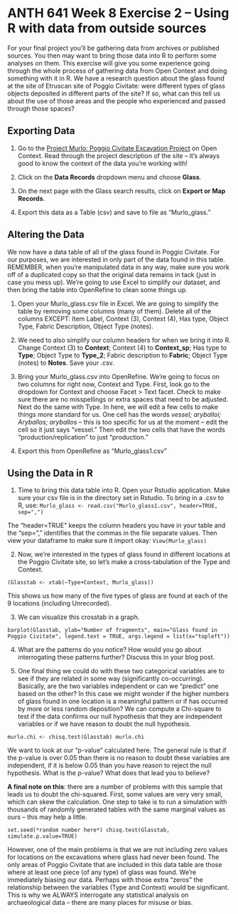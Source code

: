 # ANTH 641 Week 8 Exercise 2 – Using R with data from outside sources 

For your final project you’ll be gathering data from archives or published sources. You then may want to bring those data into R to perform some analyses on them. This exercise will give you some experience going through the whole process of gathering data from Open Context and doing something with it in R. We have a research question about the glass found at the site of Etruscan site of Poggio Civitate: were different types of glass objects deposited in different parts of the site? If so, what can this tell us about the use of those areas and the people who experienced and passed through those spaces? 

## Exporting Data

1. Go to the [Project Murlo: Poggio Civitate Excavation Project](https://opencontext.org/projects/DF043419-F23B-41DA-7E4D-EE52AF22F92F) on Open Context. Read through the project description of the site – it’s always good to know the context of the data you’re working with! 

2. Click on the __Data Records__ dropdown menu and choose __Glass__.

3. On the next page with the Glass search results, click on __Export or Map Records__. 

4. Export this data as a Table (csv) and save to file as “Murlo_glass.”

## Altering the Data

We now have a data table of all of the glass found in Poggio Civitate. For our purposes, we are interested in only part of the data found in this table. REMEMBER, when you’re manipulated data in any way, make sure you work off of a duplicated copy so that the original data remains in tack (just in case you mess up). We’re going to use Excel to simplify our dataset, and then bring the table into OpenRefine to clean some things up. 

1. Open your Murlo_glass.csv file in Excel. We are going to simplify the table by removing some columns (many of them). Delete all of the columns EXCEPT: Item Label, Context (3), Context (4), Has type, Object Type, Fabric Description, Object Type (notes). 

2. We need to also simplify our column headers for when we bring it into R. Change Context (3) to __Context__; Context (4) to __Context_sp__; Has type to __Type__; Object Type to __Type_2__; Fabric description to __Fabric__; Object Type (notes) to __Notes__. Save your .csv. 

2. Bring your Murlo_glass.csv into OpenRefine. We’re going to focus on two columns for right now, Context and Type. First, look go to the dropdown for Context and choose Facet > Text facet. Check to make sure there are no misspellings or extra spaces that need to be adjusted. Next do the same with Type. In here, we will edit a few cells to make things more standard for us. One cell has the words _vessel; aryballoi; Aryballos; aryballos_ – this is too specific for us at the moment – edit the cell so it just says “vessel.” Then edit the two cells that have the words “production/replication” to just “production.”

3. Export this from OpenRefine as “Murlo_glass1.csv”

## Using the Data in R

1. Time to bring this data table into R. Open your Rstudio application. Make sure your csv file is in the directory set in Rstudio. To bring in a .csv to R, use: 
`Murlo_glass <- read.csv("Murlo_glass1.csv", header=TRUE, sep=",")` 

The “header=TRUE” keeps the column headers you have in your table and the “sep=”,” identifies that the commas in the file separate values. 
Then view your dataframe to make sure it import okay: `View(Murlo_glass)`

2. Now, we’re interested in the types of glass found in different locations at the Poggio Civitate site, so let’s make a cross-tabulation of the Type and Context. 

`(Glasstab <- xtab(~Type+Context, Murlo_glass))`

This shows us how many of the five types of glass are found at each of the 9 locations (including Unrecorded). 

3. We can visualize this crosstab in a graph. 

`barplot(Glasstab, ylab="Number of fragments", main="Glass found in Poggio Civitate", legend.text = TRUE, args.legend = list(x="topleft"))`

4. What are the patterns do you notice? How would you go about interrogating these patterns further? Discuss this in your blog post. 

5. One final thing we could do with these two categorical variables are to see if they are related in some way (significantly co-occurring). Basically, are the two variables independent or can we “predict” one based on the other? In this case we might wonder if the higher numbers of glass found in one location is a meaningful pattern or if has occurred by more or less random deposition? We can compute a Chi-square to test if the data confirms our null hypothesis that they are independent variables or if we have reason to doubt the null hypothesis. 

`murlo.chi <- chisq.test(Glasstab)
murlo.chi`

We want to look at our “p-value” calculated here. The general rule is that if the p-value is over 0.05 than there is no reason to doubt these variables are independent, if it is below 0.05 than you have reason to reject the null hypothesis. What is the p-value? What does that lead you to believe? 

__A final note on this__: there are a number of problems with this sample that leads us to doubt the chi-squared. First, some values are very very small, which can skew the calculation. One step to take is to run a simulation with thousands of randomly generated tables with the same marginal values as ours – this may help a little.  

`set.seed(*random number here*)
chisq.test(Glasstab, simulate.p.value=TRUE)`

However, one of the main problems is that we are not including zero values for locations on the excavations where glass had never been found. The only areas of Poggio Civitate that are included in this data table are those where at least one piece (of any type) of glass was found. We’re immediately biasing our data. Perhaps with those extra “zeros” the relationship between the variables (Type and Context) would be significant. This is why we ALWAYS interrogate any statistical analysis on archaeological data – there are many places for misuse or bias. 


